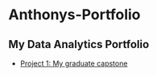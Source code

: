 # Anthonys-Portfolio
## My Data Analytics Portfolio  
* [Project 1: My graduate capstone](https://github.com/amarcolongo/Capstone/tree/main)
